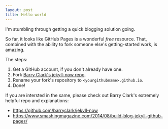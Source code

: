 ```yaml
---
layout: post
title: Hello world
---
```


I'm stumbling through getting a quick blogging solution going.

So far, it looks like GitHub Pages is a wonderful *free* resource. That, combined with the ability to fork someone else's getting-started work, is amazing.

The steps:
1. Get a GitHub account, if you don't already have one.
1. Fork [Barry Clark's jekyll-now repo](https://github.com/barryclark/jekyll-now).
1. Rename your fork's repository to `<yourgithubname>.github.io`.
1. Done!

<!--more-->

If you are intersted in the same, please check out Barry Clark's extremely helpful repo and explanations:

* <https://github.com/barryclark/jekyll-now>
* <https://www.smashingmagazine.com/2014/08/build-blog-jekyll-github-pages/>